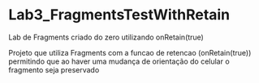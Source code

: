 # Lab3_FragmentsTestWithRetain
Lab de Fragments criado do zero utilizando onRetain(true)

Projeto que utiliza Fragments com a funcao de retencao (onRetain(true)) permitindo que ao haver uma mudança de orientação do celular 
o fragmento seja preservado
